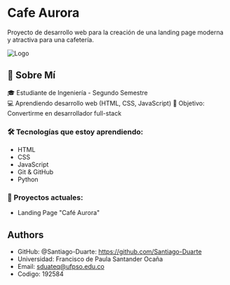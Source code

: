 # Cafe Aurora

Proyecto de desarrollo web para la creación de una landing page moderna y atractiva para una cafetería.

![Logo](https://scontent.fbga1-3.fna.fbcdn.net/v/t39.30808-6/304039436_506247464839075_3024547840573768762_n.jpg?_nc_cat=103&ccb=1-7&_nc_sid=6ee11a&_nc_ohc=rYj9meeF-KEQ7kNvwH_b4lt&_nc_oc=Adkxynhsz5-5wb1cSBMgs_z2zEv3lxutDwYvJo5MVoHneBB9YSbgkR_2sFK_WU-7tik&_nc_zt=23&_nc_ht=scontent.fbga1-3.fna&_nc_gid=0CqeTcmBnSm-j1Rrc1Fg3Q&oh=00_AfaNK9z3pDQqqKsCyDU-_EYnFF5Ou_4UzPCOu-KEioAcIA&oe=68E4B0B0)

## 🚀 Sobre Mí

🎓 Estudiante de Ingeniería - Segundo Semestre  
💻 Aprendiendo desarrollo web (HTML, CSS, JavaScript)
🎯 Objetivo: Convertirme en desarrollador full-stack  

### 🛠️ Tecnologías que estoy aprendiendo:
- HTML
- CSS
- JavaScript
- Git & GitHub
- Python

### 📂 Proyectos actuales:
- Landing Page "Café Aurora"


## Authors

- GitHub: @Santiago-Duarte: https://github.com/Santiago-Duarte
- Universidad: Francisco de Paula Santander Ocaña
- Email: sduateq@ufpso.edu.co
- Codigo: 192584